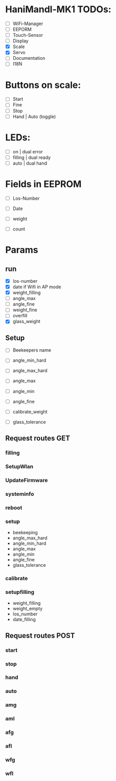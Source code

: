 # HaniMandl-MK1 TODOs:

- [ ] WiFi-Manager
- [ ] EEPORM
- [ ] Touch-Sensor
- [ ] Display
- [X] Scale
- [X] Servo
- [ ] Documentation
- [ ] I18N

# Buttons on scale:
- [ ] Start
- [ ] Fine
- [ ] Stop
- [ ] Hand | Auto (toggle)

# LEDs:

- [ ] on | dual error
- [ ] filling | dual ready
- [ ] auto | dual hand

# Fields in EEPROM

- [ ] Los-Number
- [ ] Date
- [ ] weight
- [ ] count


# Params

## run

- [x] los-number
- [x] date if Wifi in AP mode
- [x] weight_filling
- [ ] angle_max
- [ ] angle_fine
- [ ] weight_fine
- [ ] overfill
- [x] glass_weight

## Setup

- [ ] Beekeepers name
- [ ] angle_min_hard
- [ ] angle_max_hard
- [ ] angle_max
- [ ] angle_min
- [ ] angle_fine
- [ ] calibrate_weight
- [ ] glass_tolerance



## Request routes GET

### filling
### SetupWlan
### UpdateFirmware
### systeminfo
### reboot

### setup
* beekeeping
* angle_max_hard
* angle_min_hard
* angle_max
* angle_min
* angle_fine
* glass_tolerance

### calibrate


### setupfilling
* weight_filling
* weight_empty
* los_number
* date_filling

## Request routes POST

### start
### stop
### hand
### auto

### amg
### aml
### afg
### afl
### wfg
### wfl
